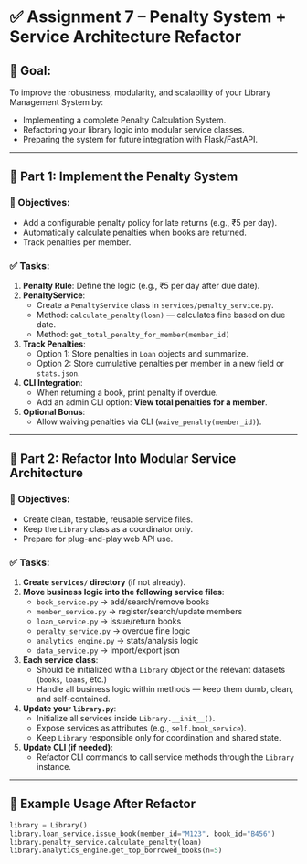 # ✅ Assignment 7 – Penalty System + Service Architecture Refactor

## 🎯 Goal:
To improve the robustness, modularity, and scalability of your Library Management System by:
- Implementing a complete Penalty Calculation System.
- Refactoring your library logic into modular service classes.
- Preparing the system for future integration with Flask/FastAPI.

---

## 📌 Part 1: Implement the Penalty System

### 🎯 Objectives:
- Add a configurable penalty policy for late returns (e.g., ₹5 per day).
- Automatically calculate penalties when books are returned.
- Track penalties per member.

### ✅ Tasks:
1. **Penalty Rule**: Define the logic (e.g., ₹5 per day after due date).
2. **PenaltyService**:
    - Create a `PenaltyService` class in `services/penalty_service.py`.
    - Method: `calculate_penalty(loan)` — calculates fine based on due date.
    - Method: `get_total_penalty_for_member(member_id)`
3. **Track Penalties**:
    - Option 1: Store penalties in `Loan` objects and summarize.
    - Option 2: Store cumulative penalties per member in a new field or `stats.json`.
4. **CLI Integration**:
    - When returning a book, print penalty if overdue.
    - Add an admin CLI option: **View total penalties for a member**.
5. **Optional Bonus**:
    - Allow waiving penalties via CLI (`waive_penalty(member_id)`).

---

## 📌 Part 2: Refactor Into Modular Service Architecture

### 🎯 Objectives:
- Create clean, testable, reusable service files.
- Keep the `Library` class as a coordinator only.
- Prepare for plug-and-play web API use.

### ✅ Tasks:
1. **Create `services/` directory** (if not already).
2. **Move business logic into the following service files**:
    - `book_service.py` → add/search/remove books
    - `member_service.py` → register/search/update members
    - `loan_service.py` → issue/return books
    - `penalty_service.py` → overdue fine logic
    - `analytics_engine.py` → stats/analysis logic
    - `data_service.py` → import/export json
3. **Each service class**:
    - Should be initialized with a `Library` object or the relevant datasets (`books`, `loans`, etc.)
    - Handle all business logic within methods — keep them dumb, clean, and self-contained.
4. **Update your `library.py`**:
    - Initialize all services inside `Library.__init__()`.
    - Expose services as attributes (e.g., `self.book_service`).
    - Keep `Library` responsible only for coordination and shared state.
5. **Update CLI (if needed)**:
    - Refactor CLI commands to call service methods through the `Library` instance.

---

## 📌 Example Usage After Refactor

```python
library = Library()
library.loan_service.issue_book(member_id="M123", book_id="B456")
library.penalty_service.calculate_penalty(loan)
library.analytics_engine.get_top_borrowed_books(n=5)
